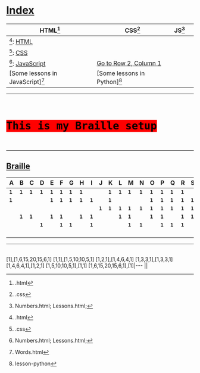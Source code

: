 # [Index](#Index)

|HTML[^1]|CSS[^2]|JS[^3]||
|-|-|-|-|
| [^1]: [HTML](#html) |||||
|[^2]: [CSS](#css) ||||
|[^3]: [JavaScript](#javascript) |[Go to Row 2, Column 1](#row2-col1)||||
|[Some lessons in JavaScript][^5]| [Some lessons in Python][^6]  |<!-- some text to run a camera in python-->||||

[^4]: [Go to Row 1, Column 2](#row1-col2)

---

<pre>
  <h1><mark style="background-color: red;">This is my Braille setup</mark></h1>
</pre>

---

## [Braille](#braille) 

A|B|C|D|E|F|G|H|I|J|K|L|M|N|O|P|Q|R|S|T|U|V|W|X|Y|Z
--|--|--|--|--|--|--|--|--|--|--|--|--|--|--|--|--|--|--|--|--|--|--|--|--|--
**`1`**|**`1`**|**`1`**|**`1`**|**`1`**|**`1`**|**`1`**|**`1`**| | |**`1`**|**`1`**|**`1`**|**`1`**|**`1`**|**`1`**|**`1`**|**`1`**| | |**`1`**|**`1`**| |**`1`**|**`1`**|**`1`**|
 |**`1`**| | | |**`1`**|**`1`**|**`1`**|**`1`**|**`1`**| |**`1`**| | | |**`1`**|**`1`**|**`1`**|**`1`**|**`1`**| |**`1`**|**`1`**| | | 
 | | | | | | | | | |**`1`**|**`1`**|**`1`**|**`1`**|**`1`**|**`1`**|**`1`**|**`1`**|**`1`**|**`1`**|**`1`**|**`1`**| |**`1`**|**`1`**|**`1`**
 | |**`1`**|**`1`**| |**`1`**|**`1`**| |**`1`**|**`1`**| | |**`1`**|**`1`**| |**`1`**|**`1`**| |**`1`**|**`1`**| | |**`1`**|**`1`**|**`1`**| 
 | | | |**`1`**| |**`1`**|**`1`**| |**`1`**| | | |**`1`**|**`1`**| |**`1`**|**`1`**|**`1`**| | | |**`1`**| |**`1`**|**`1`**
 | | | | | | | | | | | | | | | | | | | |**`1`**|**`1`**|**`1`**|**`1`**|**`1`**|**`1`**

---

||
---|
[1],[1,6,15,20,15,6,1]
[1,1],[1,5,10,10,5,1]
[1,2,1],[1,4,6,4,1]
[1,3,3,1],[1,3,3,1]
[1,4,6,4,1],[1,2,1]
[1,5,10,10,5,1],[1,1]
[1,6,15,20,15,6,1],[1]|---
||

[^1]: .html
[^2]: .css
[^3]: Numbers.html; Lessons.html;
[^5]: Words.html
[^6]: lesson-python
[^7]: google.com
[^8]: https://1drv.ms/t/s!AlQJte9rafrLlFh91k5Tj48C0-N1?e=CtIhdP
